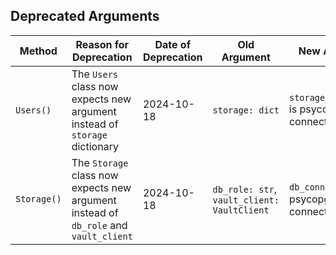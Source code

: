 
## Deprecated Arguments
| Method | Reason for Deprecation | Date of Deprecation | Old Argument | New Argument |
| ------------------------------------ | ------------------------------------------------------------------------ | ------------------------------------ | -------------------------------------- | -------------------------------------- |
| `Users()` | The `Users` class now expects new argument instead of `storage` dictionary | 2024-10-18 | `storage: dict` | `storage_connection` is psycopg2 connection object |
| `Storage()` | The `Storage` class now expects new argument instead of `db_role` and `vault_client` | 2024-10-18 | `db_role: str`, `vault_client: VaultClient` | `db_connection` is psycopg2 connection object |
